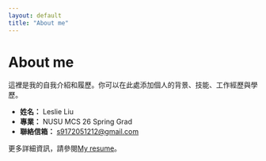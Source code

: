 ```yaml
---
layout: default
title: "About me"
---
```


# About me

這裡是我的自我介紹和履歷。你可以在此處添加個人的背景、技能、工作經歷與學歷。

- **姓名：** Leslie Liu
- **專業：** NUSU MCS 26 Spring Grad
- **聯絡信箱：** [s9172051212@gmail.com](mailto:s9172051212@gmail.com)

更多詳細資訊，請參閱[My resume](#)。
